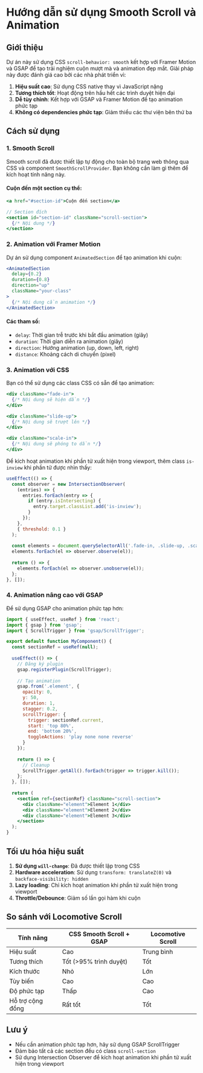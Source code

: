 # Hướng dẫn sử dụng Smooth Scroll và Animation

## Giới thiệu

Dự án này sử dụng CSS `scroll-behavior: smooth` kết hợp với Framer Motion và GSAP để tạo trải nghiệm cuộn mượt mà và animation đẹp mắt. Giải pháp này được đánh giá cao bởi các nhà phát triển vì:

1. **Hiệu suất cao**: Sử dụng CSS native thay vì JavaScript nặng
2. **Tương thích tốt**: Hoạt động trên hầu hết các trình duyệt hiện đại
3. **Dễ tùy chỉnh**: Kết hợp với GSAP và Framer Motion để tạo animation phức tạp
4. **Không có dependencies phức tạp**: Giảm thiểu các thư viện bên thứ ba

## Cách sử dụng

### 1. Smooth Scroll

Smooth scroll đã được thiết lập tự động cho toàn bộ trang web thông qua CSS và component `SmoothScrollProvider`. Bạn không cần làm gì thêm để kích hoạt tính năng này.

#### Cuộn đến một section cụ thể:

```jsx
<a href="#section-id">Cuộn đến section</a>

// Section đích
<section id="section-id" className="scroll-section">
  {/* Nội dung */}
</section>
```

### 2. Animation với Framer Motion

Dự án sử dụng component `AnimatedSection` để tạo animation khi cuộn:

```jsx
<AnimatedSection
  delay={0.2}
  duration={0.8}
  direction="up"
  className="your-class"
>
  {/* Nội dung cần animation */}
</AnimatedSection>
```

#### Các tham số:

- `delay`: Thời gian trễ trước khi bắt đầu animation (giây)
- `duration`: Thời gian diễn ra animation (giây)
- `direction`: Hướng animation (up, down, left, right)
- `distance`: Khoảng cách di chuyển (pixel)

### 3. Animation với CSS

Bạn có thể sử dụng các class CSS có sẵn để tạo animation:

```jsx
<div className="fade-in">
  {/* Nội dung sẽ hiện dần */}
</div>

<div className="slide-up">
  {/* Nội dung sẽ trượt lên */}
</div>

<div className="scale-in">
  {/* Nội dung sẽ phóng to dần */}
</div>
```

Để kích hoạt animation khi phần tử xuất hiện trong viewport, thêm class `is-inview` khi phần tử được nhìn thấy:

```jsx
useEffect(() => {
  const observer = new IntersectionObserver(
    (entries) => {
      entries.forEach(entry => {
        if (entry.isIntersecting) {
          entry.target.classList.add('is-inview');
        }
      });
    },
    { threshold: 0.1 }
  );
  
  const elements = document.querySelectorAll('.fade-in, .slide-up, .scale-in');
  elements.forEach(el => observer.observe(el));
  
  return () => {
    elements.forEach(el => observer.unobserve(el));
  };
}, []);
```

### 4. Animation nâng cao với GSAP

Để sử dụng GSAP cho animation phức tạp hơn:

```jsx
import { useEffect, useRef } from 'react';
import { gsap } from 'gsap';
import { ScrollTrigger } from 'gsap/ScrollTrigger';

export default function MyComponent() {
  const sectionRef = useRef(null);
  
  useEffect(() => {
    // Đăng ký plugin
    gsap.registerPlugin(ScrollTrigger);
    
    // Tạo animation
    gsap.from('.element', {
      opacity: 0,
      y: 50,
      duration: 1,
      stagger: 0.2,
      scrollTrigger: {
        trigger: sectionRef.current,
        start: 'top 80%',
        end: 'bottom 20%',
        toggleActions: 'play none none reverse'
      }
    });
    
    return () => {
      // Cleanup
      ScrollTrigger.getAll().forEach(trigger => trigger.kill());
    };
  }, []);
  
  return (
    <section ref={sectionRef} className="scroll-section">
      <div className="element">Element 1</div>
      <div className="element">Element 2</div>
      <div className="element">Element 3</div>
    </section>
  );
}
```

## Tối ưu hóa hiệu suất

1. **Sử dụng `will-change`**: Đã được thiết lập trong CSS
2. **Hardware acceleration**: Sử dụng `transform: translateZ(0)` và `backface-visibility: hidden`
3. **Lazy loading**: Chỉ kích hoạt animation khi phần tử xuất hiện trong viewport
4. **Throttle/Debounce**: Giảm số lần gọi hàm khi cuộn

## So sánh với Locomotive Scroll

| Tính năng | CSS Smooth Scroll + GSAP | Locomotive Scroll |
|-----------|--------------------------|-------------------|
| Hiệu suất | Cao | Trung bình |
| Tương thích | Tốt (>95% trình duyệt) | Tốt |
| Kích thước | Nhỏ | Lớn |
| Tùy biến | Cao | Cao |
| Độ phức tạp | Thấp | Cao |
| Hỗ trợ cộng đồng | Rất tốt | Tốt |

## Lưu ý

- Nếu cần animation phức tạp hơn, hãy sử dụng GSAP ScrollTrigger
- Đảm bảo tất cả các section đều có class `scroll-section`
- Sử dụng Intersection Observer để kích hoạt animation khi phần tử xuất hiện trong viewport
